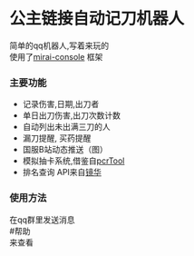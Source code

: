 # 公主链接自动记刀机器人

简单的qq机器人,写着来玩的  
使用了[mirai-console](https://github.com/mamoe/mirai-console) 框架

### 主要功能
* 记录伤害,日期,出刀者
* 单日出刀伤害,出刀次数计数
* 自动列出未出满三刀的人
* 漏刀提醒, 买药提醒
* 国服B站动态推送（图）
* 模拟抽卡系统,借鉴自[pcrTool](https://github.com/sciuridae564/PcrTool)
* 排名查询 API来自[镜华](https://github.com/Kengxxiao/Kyouka)

### 使用方法
在qq群里发送消息  
\#帮助   
来查看